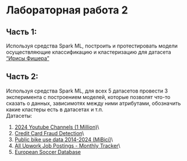 # Лабораторная работа 2

## Часть 1:
Используя средства Spark ML, построить и протестировать модели осуществляющие классификацию и кластеризацию для датасета
[“Ирисы Фишера”](https://www.kaggle.com/datasets/uciml/iris/data) 
## Часть 2:
Используя средства Spark ML, для всех 5 датасетов провести 3 эксперимента с построением моделей, которые
позволят что-то сказать о данных, зависимотях между ними атрибутами, обозначить какие кластеры есть в датасетах и т.п.\
Датасеты:
1. [2024 Youtube Channels (1 Million)](https://www.kaggle.com/datasets/asaniczka/2024-youtube-channels-1-million)\
2. [Credit Card Fraud Detection](https://www.kaggle.com/datasets/mlg-ulb/creditcardfraud)\
3. [Public bike use data 2014-2024 (MiBici)](https://www.kaggle.com/datasets/sebastianquirarte/over-9-years-of-real-public-bike-use-data-mibici)\
4. [All Upwork Job Postings - Monthly Tracker](https://www.kaggle.com/datasets/asaniczka/all-jobs-on-upwork-200k-plus)\
5. [European Soccer Database](https://www.kaggle.com/datasets/hugomathien/soccer)
